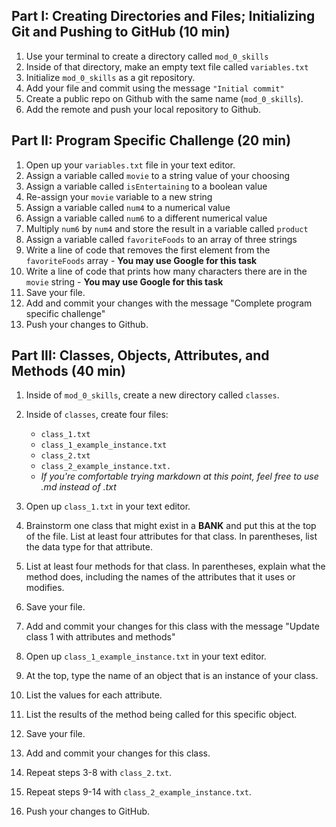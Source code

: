 ## Part I: Creating Directories and Files; Initializing Git and Pushing to GitHub (10 min)
1. Use your terminal to create a directory called `mod_0_skills`
1. Inside of that directory, make an empty text file called `variables.txt`
1. Initialize `mod_0_skills` as a git repository.
1. Add your file and commit using the message `"Initial commit"`
1. Create a public repo on Github with the same name (`mod_0_skills`).
1. Add the remote and push your local repository to Github.

## Part II: Program Specific Challenge (20 min)
1. Open up your `variables.txt` file in your text editor.
1. Assign a variable called `movie` to a string value of your choosing
1. Assign a variable called `isEntertaining` to a boolean value
1. Re-assign your `movie` variable to a new string
1. Assign a variable called `num4` to a numerical value
1. Assign a variable called `num6` to a different numerical value
1. Multiply `num6` by `num4` and store the result in a variable called `product`
1. Assign a variable called `favoriteFoods` to an array of three strings
1. Write a line of code that removes the first element from the `favoriteFoods` array - **You may use Google for this task**
1. Write a line of code that prints how many characters there are in the `movie` string - **You may use Google for this task**
1. Save your file.
1. Add and commit your changes with the message "Complete program specific challenge"
1. Push your changes to Github.

## Part III: Classes, Objects, Attributes, and Methods (40 min)
1. Inside of `mod_0_skills`, create a new directory called `classes`.
1. Inside of `classes`, create four files:
    - `class_1.txt` 
    - `class_1_example_instance.txt`
    - `class_2.txt` 
    - `class_2_example_instance.txt. `
    - *If you're comfortable trying markdown at this point, feel free to use .md instead of .txt*

1. Open up `class_1.txt` in your text editor.
1. Brainstorm one class that might exist in a **BANK** and put this at the top of the file.
List at least four attributes for that class. In parentheses, list the data type for that attribute.
1. List at least four methods for that class. In parentheses, explain what the method does, including the names of the attributes that it uses or modifies.
1. Save your file.
1. Add and commit your changes for this class with the message "Update class 1 with attributes and methods"
1. Open up `class_1_example_instance.txt` in your text editor.
1. At the top, type the name of an object that is an instance of your class.
1. List the values for each attribute.
1. List the results of the method being called for this specific object.
1. Save your file.
1. Add and commit your changes for this class.
1. Repeat steps 3-8 with `class_2.txt`.
1. Repeat steps 9-14 with `class_2_example_instance.txt`.
1. Push your changes to GitHub.

